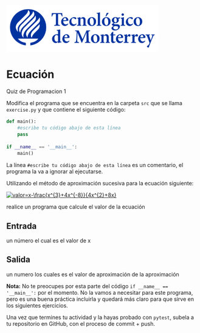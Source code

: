 ![Tec de Monterrey](../../images/logotecmty.png)
# Ecuación
Quiz de Programacion 1

Modifica el programa que se encuentra en la carpeta `src` que se llama `exercise.py` y que contiene el siguiente código:

```python
def main():
    #escribe tu código abajo de esta línea
    pass

if __name__ == '__main__':
    main()
```

La línea `#escribe tu código abajo de esta línea` es un comentario, el programa la va a ignorar al ejecutarse.

Utilizando el método de aproximación sucesiva para la ecuación siguiente:

<p><a href="https://www.codecogs.com/eqnedit.php?latex=valor=x-\frac{x^{3}&plus;4x^{-8}}{4x^{2}&plus;8x}" target="_blank"><img src="https://latex.codecogs.com/gif.latex?valor=x-\frac{x^{3}&plus;4x^{-8}}{4x^{2}&plus;8x}" title="valor=x-\frac{x^{3}+4x^{-8}}{4x^{2}+8x}" /></a>

realice un  programa que calcule el valor de la  ecuación
<h2>Entrada</h2>
un número el  cual  es el valor de x

<h2>Salida</h2>
un numero los cuales es el valor de aproximación de la aproximación
 


**Nota:** No te preocupes por esta parte del código `if __name__ == '__main__':` por el momento. No la vamos a necesitar para este programa, pero es una buena práctica incluirla y quedará más claro para que sirve en los siguientes ejercicios.

Una vez que termines tu actividad y la hayas probado con `pytest`, subela a tu repositorio en GitHub, con el proceso de commit + push.
